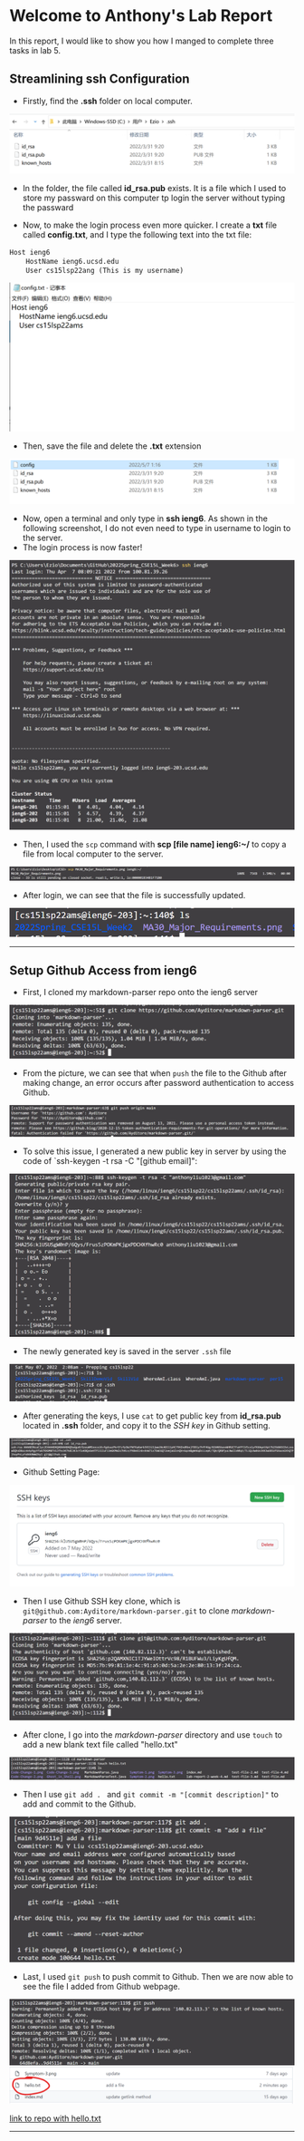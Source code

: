 # Welcome to Anthony's Lab Report

In this report, I would like to show you how I manged to complete three tasks in lab 5.  

## Streamlining ssh Configuration  

* Firstly, find the **.ssh** folder on local computer. 

![1.1](1.1-ssh_folder.png)

* In the folder, the file called **id_rsa.pub** exists. It is a file which I used to store my passward on this computer tp login the server without typing the passward  

* Now, to make the login process even more quicker. I create a **txt** file called **config.txt**, and I type the following text into the txt file:

```
Host ieng6
    HostName ieng6.ucsd.edu
    User cs15lsp22ang (This is my username)
```  

![1.2](1.2-create_config.png)

* Then, save the file and delete the **.txt** extension

![1.3](1.3-delete_extension.png)

* Now, open a terminal and only type in **ssh ieng6**. As shown in the following screenshot, I do not even need to type in username to login to the server.  
* The login process is now faster! 

![1.4](1.4-login.png)

* Then, I used the `scp` command with **scp [file name] ieng6:~/** to copy a file from local computer to the server.

![1.5](1.5-scp.png)

* After login, we can see that the file is successfully updated.

![1.6](1.6-scp_result.png)

---
## Setup Github Access from ieng6

* First, I cloned my markdown-parser repo onto the ieng6 server

![2.1](2.1-clone.png)

* From the picture, we can see that when `push` the file to the Github after making change, an error occurs after password authentication to access Github.

![2.2](2.2-push_error_message.png)

* To solve this issue, I generated a new public key in server by using the code of `ssh-keygen -t rsa -C "[github email]":

![2.3](2.3-gen_key.png)

* The newly generated key is saved in the server `.ssh` file

![2.3b](2.3b-save_key.png)

* After generating the keys, I use `cat` to get public key from **id_rsa.pub** located in **.ssh** folder, and copy it to the *SSH key* in Github setting.

![2.4](2.4-cat.png)

* Github Setting Page:

![2.5](2.5-github_ssh.png)

* Then I use Github SSH key clone, which is `git@github.com:Ayditore/markdown-parser.git` to clone *markdown-parser* to the *ieng6* server.

![2.6](2.7-ssh_clone.png)

* After clone, I go into the *markdown-parser* directory and use `touch` to add a new blank text file called "hello.txt"

![2.8](2.8-ssh_touch.png)

* Then I use `git add . ` and `git commit -m "[commit description]"` to add and commit to the Github.

![2.9](2.9-ssh_add_file.png)

* Last, I used `git push` to push commit to Github. Then we are now able to see the file I added from Github webpage.

![2.10](2.10-ssh_push.png)
![2.10b](2.10b-ssh_push.png)

[link to repo with hello.txt](https://github.com/Ayditore/markdown-parser)

---
